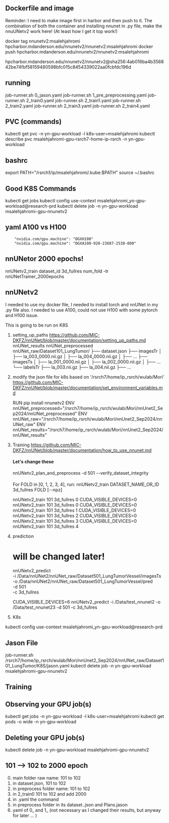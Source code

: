 
## Dockerfile and image
Reminder: I need to make image first in harbor and then push to it. 
The combination of both the container and installing nnunet in .py file, make the nnuUNetv2 work here! (At least how I get it top work!)

docker tag nnunetv2:msalehjahromi hpcharbor.mdanderson.edu/nnunetv2/nnunetv2:msalehjahromi
docker push hpcharbor.mdanderson.edu/nnunetv2/nnunetv2:msalehjahromi

hpcharbor.mdanderson.edu/nnunetv2/nnunetv2@sha256:4ab016ba4b356842be74fbf58159480598bfc015c8454339022aa0fcbfdc196d

## running
job-runner.sh 0_jason.yaml
job-runner.sh 1_pre_preprocessing.yaml
job-runner.sh 2_train0.yaml
job-runner.sh 2_train1.yaml
job-runner.sh 2_train2.yaml
job-runner.sh 2_train3.yaml
job-runner.sh 2_train4.yaml

## PVC (commands)
kubectl get pvc -n yn-gpu-workload -l k8s-user=msalehjahromi
kubectl describe pvc msalehjahromi-gpu-rsrch7-home-ip-rsrch -n yn-gpu-workload

## bashrc
export PATH="/rsrch1/ip/msalehjahromi/.kube:$PATH"
source ~/.bashrc

## Good K8S Commands
kubectl get jobs
kubectl config use-context msalehjahromi_yn-gpu-workload@research-prd
kubectl delete job -n yn-gpu-workload msalehjahromi-gpu-nnunetv2

## yaml A100 vs H100
        "nvidia.com/gpu.machine": "DGXH100"
        "nvidia.com/gpu.machine": "DGXA100-920-23687-2530-000"

## nnUNetor 2000 epochs!
nnUNetv2_train dataset_id 3d_fullres num_fold -tr nnUNetTrainer_2000epochs

## nnUNetv2
I needed to use my docker file, I needed to install torch and nnUNet in my .py file also.
I needed to use A100, could not use H100 with some pytorch and H100 issue.

This is going to be run on K8S

1. setting_up_paths
    https://github.com/MIC-DKFZ/nnUNet/blob/master/documentation/setting_up_paths.md
    nnUNet_results
    nnUNet_preprocessed
    nnUNet_raw/Dataset101_LungTumor/
    ├── dataset.json
    ├── imagesTr
    │   ├── la_003_0000.nii.gz
    │   ├── la_004_0000.nii.gz
    │   ├── ...
    ├── imagesTs
    │   ├── la_001_0000.nii.gz
    │   ├── la_002_0000.nii.gz
    │   ├── ...
    └── labelsTr
        ├── la_003.nii.gz
        ├── la_004.nii.gz
        ├── ...


2. modify the json file for k8s based on '/rsrch7/home/ip_rsrch/wulab/Mori'
    https://github.com/MIC-DKFZ/nnUNet/blob/master/documentation/set_environment_variables.md

    RUN pip install nnunetv2
    ENV nnUNet_preprocessed="/rsrch7/home/ip_rsrch/wulab/Mori/nnUnet2_Sep2024/nnUNet_preprocessed"
    ENV nnUNet_raw="/rsrch7/home/ip_rsrch/wulab/Mori/nnUnet2_Sep2024/nnUNet_raw"
    ENV nnUNet_results="/rsrch7/home/ip_rsrch/wulab/Mori/nnUnet2_Sep2024/nnUNet_results"

3. Training
    https://github.com/MIC-DKFZ/nnUNet/blob/master/documentation/how_to_use_nnunet.md

    #### Let's change these
    nnUNetv2_plan_and_preprocess -d 501 --verify_dataset_integrity

    ####
    For FOLD in [0, 1, 2, 3, 4], run:
    nnUNetv2_train DATASET_NAME_OR_ID 3d_fullres FOLD [--npz]

    nnUNetv2_train 101 3d_fullres 0
    CUDA_VISIBLE_DEVICES=0 nnUNetv2_train 101 3d_fullres 0
    CUDA_VISIBLE_DEVICES=0 nnUNetv2_train 101 3d_fullres 1
    CUDA_VISIBLE_DEVICES=0 nnUNetv2_train 101 3d_fullres 2
    CUDA_VISIBLE_DEVICES=0 nnUNetv2_train 101 3d_fullres 3
    CUDA_VISIBLE_DEVICES=0 nnUNetv2_train 101 3d_fullres 4


4. prediction
    # will be changed later!
    nnUNetv2_predict \
    -i /Data/nnUNet2/nnUNet_raw/Dataset501_LungTumorVessel/imagesTs \
    -o /Data/nnUNet2/nnUNet_raw/Dataset501_LungTumorVessel/pred \
    -d 501 \
    -c 3d_fullres

    CUDA_VISIBLE_DEVICES=6 nnUNetv2_predict -i /Data/test_nnunet2 -o /Data/test_nnunet23 -d 501 -c 3d_fullres





5. K8s
    <!-- 
    # Build the docker image
    docker build -t nnunet2:msalehjahromi .
    docker build --platform linux/x86_64 -t nnunet2:msalehjahromi .

    # Push the docker image to hpcharbor.mdanderson.edu
    docker login hpcharbor.mdanderson.edu
    docker tag nnunet2:msalehjahromi hpcharbor.mdanderson.edu/msalehjahromi/nnunet2:msalehjahromi
    docker push hpcharbor.mdanderson.edu/msalehjahromi/nnunet2:msalehjahromi 
    -->

<!-- kubectl config get-contexts -->

kubectl config use-context msalehjahromi_yn-gpu-workload@research-prd
<!-- kubectl config use-context msalehjahromi_yn-cpu-workload@research-prd -->

## Jason File
job-runner.sh /rsrch7/home/ip_rsrch/wulab/Mori/nnUnet2_Sep2024/nnUNet_raw/Dataset101_LungTumor/K8S/jason.yaml
kubectl delete job -n yn-gpu-workload msalehjahromi-gpu-nnunetv2



## Training
## Observing your GPU job(s)
kubectl get jobs -n yn-gpu-workload -l k8s-user=msalehjahromi
kubectl get pods -o wide -n yn-gpu-workload

## Deleting your GPU job(s)
kubectl delete job -n yn-gpu-workload msalehjahromi-gpu-nnunetv2


## 101 --> 102 to 2000 epoch
0. main folder raw name: 101 to 102
1. in dataset.json, 101 to 102
2. in preprocess folder name: 101 to 102
3. in 2_train0 101 to 102 and add 2000
4. in .yaml the command
5. in preprocess folder in its dataset..json and Plans.jason
6. yaml of 0_ and 1_ (not necessary as I changed their results, but anyway for later ... )
